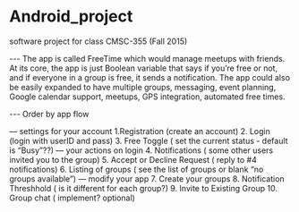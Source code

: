 # Android_project
software project for class CMSC-355 (Fall 2015)

--- The app is called FreeTime which would manage meetups with friends. At its core, the app is just Boolean variable that says if you’re free or not, and if everyone in a group is free, it sends a notification. The app could also be easily expanded to have multiple groups, messaging, event planning, Google calendar support, meetups, GPS integration, automated free times.

--- Order by app flow

— settings for your account
1.Registration  (create an account)
2. Login            (login with userID and pass)
3. Free Toggle ( set the current status - default is “Busy”??)
— your actions on login
4. Notifications  ( some other users invited you to the group)
5. Accept or Decline Request  ( reply to #4 notifications)
6. Listing of groups  ( see the list of groups or blank “no groups available”)
— modify your app
7. Create your groups
8. Notification Threshhold ( is it different for each group?)
9. Invite to Existing Group
10. Group chat                    ( implement? optional)
